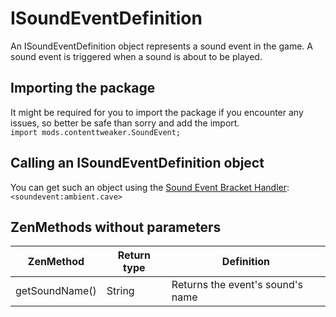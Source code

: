 # ISoundEventDefinition

An ISoundEventDefinition object represents a sound event in the game. A sound event is triggered when a sound is about to be played.

## Importing the package
It might be required for you to import the package if you encounter any issues, so better be safe than sorry and add the import.  
`import mods.contenttweaker.SoundEvent;` 

## Calling an ISoundEventDefinition object
You can get such an object using the [Sound Event Bracket Handler](/Mods/ContentTweaker/Vanilla/Brackets/Bracket_Sound_Event):  
`<soundevent:ambient.cave>`

## ZenMethods without parameters
|ZenMethod      |Return type                                    |Definition                       |
|---------------|-----------------------------------------------|---------------------------------|
|getSoundName() |String                                         |Returns the event's sound's name |